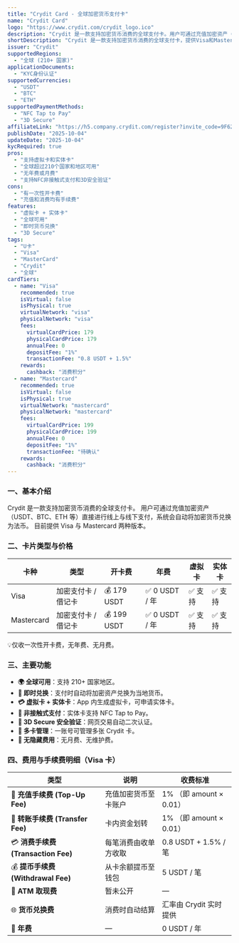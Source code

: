 ```yaml
---
title: "Crydit Card - 全球加密货币支付卡"
name: "Crydit Card"
logo: "https://www.crydit.com/crydit_logo.ico"
description: "Crydit 是一款支持加密货币消费的全球支付卡。用户可通过充值加密资产（USDT、BTC、ETH 等）直接进行线上与线下支付，系统会自动将加密货币兑换为法币。目前提供 Visa 与 Mastercard 两种版本。"
shortDescription: "Crydit 是一款支持加密货币消费的全球支付卡，提供Visa和Mastercard版本。"
issuer: "Crydit"
supportedRegions:
  - "全球 (210+ 国家)"
applicationDocuments:
  - "KYC身份认证"
supportedCurrencies:
  - "USDT"
  - "BTC"
  - "ETH"
supportedPaymentMethods:
  - "NFC Tap to Pay"
  - "3D Secure"
affiliateLink: "https://h5.company.crydit.com/register?invite_code=9F6266VY"
publishDate: "2025-10-04"
updateDate: "2025-10-04"
kycRequired: true
pros:
  - "支持虚拟卡和实体卡"
  - "全球超过210个国家和地区可用"
  - "无年费或月费"
  - "支持NFC非接触式支付和3D安全验证"
cons:
  - "有一次性开卡费"
  - "充值和消费均有手续费"
features:
  - "虚拟卡 + 实体卡"
  - "全球可用"
  - "即时货币兑换"
  - "3D Secure"
tags:
  - "U卡"
  - "Visa"
  - "MasterCard"
  - "Crydit"
  - "全球"
cardTiers:
  - name: "Visa"
    recommended: true
    isVirtual: false
    isPhysical: true
    virtualNetwork: "visa"
    physicalNetwork: "visa"
    fees:
      virtualCardPrice: 179
      physicalCardPrice: 179
      annualFee: 0
      depositFee: "1%"
      transactionFee: "0.8 USDT + 1.5%"
    rewards:
      cashback: "消费积分"
  - name: "Mastercard"
    recommended: true
    isVirtual: false
    isPhysical: true
    virtualNetwork: "mastercard"
    physicalNetwork: "mastercard"
    fees:
      virtualCardPrice: 199
      physicalCardPrice: 199
      annualFee: 0
      depositFee: "1%"
      transactionFee: "待确认"
    rewards:
      cashback: "消费积分"
---
```


### 一、基本介绍

Crydit 是一款支持加密货币消费的全球支付卡。
用户可通过充值加密资产（USDT、BTC、ETH 等）直接进行线上与线下支付，系统会自动将加密货币兑换为法币。
目前提供 Visa 与 Mastercard 两种版本。

### 二、卡片类型与价格
| 卡种 | 类型 | 开卡费 | 年费 | 虚拟卡 | 实体卡 |
|---|---|---|---|---|---|
| Visa | 加密支付卡 / 借记卡 | 💰 179 USDT | ✅ 0 USDT / 年 | ✅ 支持 | ✅ 支持 |
| Mastercard | 加密支付卡 / 借记卡 | 💰 199 USDT | ✅ 0 USDT / 年 | ✅ 支持 | ✅ 支持 |

💡仅收一次性开卡费，无年费、无月费。

### 三、主要功能

- **🌍 全球可用**：支持 210+ 国家地区。
- **💱 即时兑换**：支付时自动将加密资产兑换为当地货币。
- **💳 虚拟卡 + 实体卡**：App 内生成虚拟卡，可申请实体卡。
- **📲 非接触式支付**：实体卡支持 NFC Tap to Pay。
- **🔐 3D Secure 安全验证**：网页交易自动二次认证。
- **🧾 多卡管理**：一账号可管理多张 Crydit 卡。
- **🚫 无隐藏费用**：无月费、无维护费。

### 四、费用与手续费明细（Visa 卡）
| 类型 | 说明 | 收费标准 |
|---|---|---|
| 💸 **充值手续费 (Top-Up Fee)** | 充值加密货币至卡账户 | 1% （即 amount × 0.01） |
| 🔁 **转账手续费 (Transfer Fee)** | 卡内资金划转 | 1% （即 amount × 0.01） |
| 💳 **消费手续费 (Transaction Fee)** | 每笔消费由收单方收取 | 0.8 USDT + 1.5% / 笔 |
| 💰 **提币手续费 (Withdrawal Fee)** | 从卡余额提币至钱包 | 5 USDT / 笔 |
| 🏧 **ATM 取现费** | 暂未公开 | — |
| 🌐 **货币兑换费** | 消费时自动结算 | 汇率由 Crydit 实时提供 |
| 📅 **年费** | — | 0 USDT / 年 |

